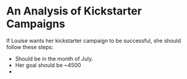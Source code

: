 # An Analysis of Kickstarter Campaigns

If Louise wants her kickstarter campaign to be successful, she should follow these steps:
- Should be in the month of July.
- Her goal should be ~4500
- 
